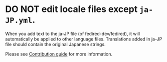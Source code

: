 # **DO NOT edit locale files** except `ja-JP.yml`.

When you add text to the ja-JP file (of fedired-dev/fedired), it will automatically be applied to other language files.
Translations added in ja-JP file should contain the original Japanese strings.

Please see [Contribution guide](../CONTRIBUTING.md) for more information.
